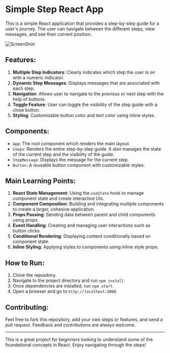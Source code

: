# Simple Step React App

This is a simple React application that provides a step-by-step guide for a user's journey. The user can navigate between the different steps, view messages, and see their current position.

![ScreenShot](https://raw.github.com/{jrcopeti}/{steps-react}/{main}/{public/screenshot1.png})

## Features:

1. **Multiple Step Indicators**: Clearly indicates which step the user is on with a numeric indicator.
2. **Dynamic Step Messages**: Displays messages that are associated with each step.
3. **Navigation**: Allows user to navigate to the previous or next step with the help of buttons.
4. **Toggle Feature**: User can toggle the visibility of the step guide with a close button.
5. **Styling**: Customizable button color and text color using inline styles.

## Components:

- `App`: The root component which renders the main layout.
- `Steps`: Renders the entire step-by-step guide. It also manages the state of the current step and the visibility of the guide.
- `StepMessage`: Displays the message for the current step.
- `Button`: A reusable button component with customizable styles.

## Main Learning Points:

1. **React State Management**: Using the `useState` hook to manage component state and create interactive UIs.
2. **Component Composition**: Building and integrating multiple components to create a larger, cohesive application.
3. **Props Passing**: Sending data between parent and child components using props.
4. **Event Handling**: Creating and managing user interactions such as button clicks.
5. **Conditional Rendering**: Displaying content conditionally based on component state.
6. **Inline Styling**: Applying styles to components using inline style props.

## How to Run:

1. Clone the repository.
2. Navigate to the project directory and run `npm install`.
3. Once dependencies are installed, run `npm start`.
4. Open a browser and go to `http://localhost:3000`.

## Contributing:

Feel free to fork this repository, add your own steps or features, and send a pull request. Feedback and contributions are always welcome.

---

This is a great project for beginners looking to understand some of the foundational concepts in React. Enjoy navigating through the steps!
